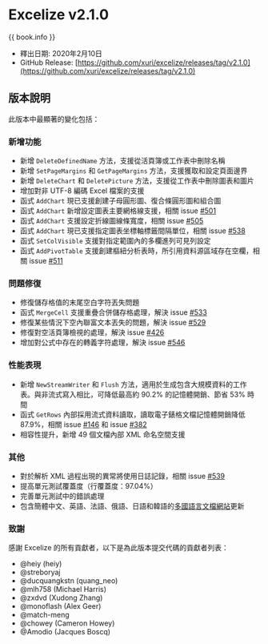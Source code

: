 # Excelize v2.1.0

{{ book.info }}

* 釋出日期: 2020年2月10日
* GitHub Release: [https://github.com/xuri/excelize/releases/tag/v2.1.0](https://github.com/xuri/excelize/releases/tag/v2.1.0)

## 版本說明

此版本中最顯著的變化包括：

### 新增功能

* 新增 `DeleteDefinedName` 方法，支援從活頁簿或工作表中刪除名稱
* 新增 `SetPageMargins` 和 `GetPageMargins` 方法，支援獲取和設定頁面邊界
* 新增 `DeleteChart` 和 `DeletePicture` 方法，支援從工作表中刪除圖表和圖片
* 增加對非 UTF-8 編碼 Excel 檔案的支援
* 函式 `AddChart` 現已支援創建子母圓形圖、復合條圓形圖和組合圖
* 函式 `AddChart` 新增設定圖表主要網格線支援，相關 issue [#501](https://github.com/xuri/excelize/issues/501)
* 函式 `AddChart` 支援設定折線圖線條寬度，相關 issue [#505](https://github.com/xuri/excelize/issues/505)
* 函式 `AddChart` 現已支援指定圖表坐標軸標籤間隔單位，相關 issue [#538](https://github.com/xuri/excelize/issues/538)
* 函式 `SetColVisible` 支援對指定範圍內的多欄進列可見列設定
* 函式 `AddPivotTable` 支援創建樞紐分析表時，所引用資料源區域存在空欄，相關 issue [#511](https://github.com/xuri/excelize/issues/511)

### 問題修復

* 修復儲存格值的末尾空白字符丟失問題
* 函式 `MergeCell` 支援重疊合併儲存格處理，解決 issue [#533](https://github.com/xuri/excelize/issues/533)
* 修復某些情況下空內聯富文本丟失的問題，解決 issue [#529](https://github.com/xuri/excelize/issues/529)
* 修復對空活頁簿檢視的處理，解決 issue [#426](https://github.com/xuri/excelize/issues/426)
* 增加對公式中存在的轉義字符處理，解決 issue [#546](https://github.com/xuri/excelize/issues/546)

### 性能表現

* 新增 `NewStreamWriter` 和 `Flush` 方法，適用於生成包含大規模資料的工作表。與非流式寫入相比，可降低最高約 90.2% 的記憶體開銷、節省 53% 時間
* 函式 `GetRows` 內部採用流式資料讀取，讀取電子錶格文檔記憶體開銷降低 87.9%，相關 issue [#146](https://github.com/xuri/excelize/issues/146) 和 issue [#382](https://github.com/xuri/excelize/issues/382)
* 相容性提升，新增 49 個文檔內部 XML 命名空間支援

### 其他

* 對於解析 XML 過程出現的異常將使用日誌記錄，相關 issue [#539](https://github.com/xuri/excelize/issues/539)
* 提高單元測試覆蓋度（行覆蓋度：97.04%）
* 完善單元測試中的錯誤處理
* 包含簡體中文、英語、法語、俄語、日語和韓語的[多國語言文檔網站](https://xuri.me/excelize)更新

### 致謝

感謝 Excelize 的所有貢獻者，以下是為此版本提交代碼的貢獻者列表：

* @heiy (heiy)
* @streboryaj
* @ducquangkstn (quang_neo)
* @mlh758 (Michael Harris)
* @zxdvd (Xudong Zhang)
* @monoflash (Alex Geer)
* @match-meng
* @chowey (Cameron Howey)
* @Amodio (Jacques Boscq)
